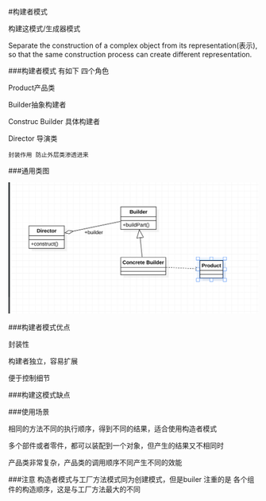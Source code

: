 #构建者模式

构建这模式/生成器模式

Separate the construction of a complex object from its representation(表示), so that 
the same construction process can create different representation.

###构建者模式 有如下 四个角色

Product产品类

Builder抽象构建者

Construc Builder 具体构建者

Director 导演类

    封装作用 防止外层类渗透进来

###通用类图

![构建这模式UML](./img/pattern-builder.png)

###构建者模式优点

封装性

构建者独立，容易扩展

便于控制细节

###构建这模式缺点

###使用场景

相同的方法不同的执行顺序，得到不同的结果，适合使用构造者模式

多个部件或者零件，都可以装配到一个对象，但产生的结果又不相同时

产品类非常复杂，产品类的调用顺序不同产生不同的效能



###注意
构造者模式与工厂方法模式同为创建模式，但是builer 注重的是 各个组件的构造顺序，这是与工厂方法最大的不同






